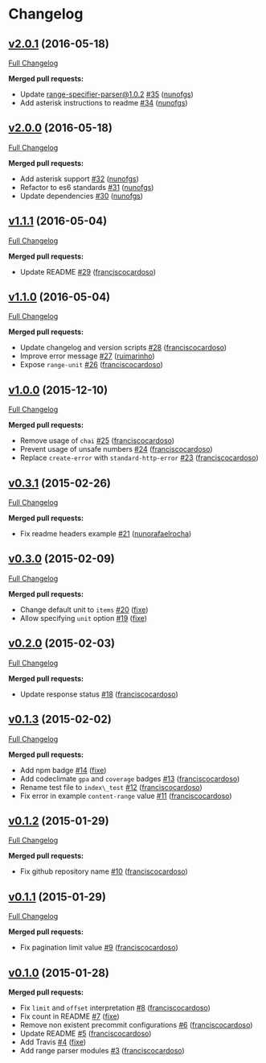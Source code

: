 # Changelog

## [v2.0.1](https://github.com/seegno/koa-pagination/tree/v2.0.1) (2016-05-18)
[Full Changelog](https://github.com/seegno/koa-pagination/compare/v2.0.0...v2.0.1)

**Merged pull requests:**

- Update range-specifier-parser@1.0.2 [\#35](https://github.com/seegno/koa-pagination/pull/35) ([nunofgs](https://github.com/nunofgs))
- Add asterisk instructions to readme [\#34](https://github.com/seegno/koa-pagination/pull/34) ([nunofgs](https://github.com/nunofgs))

## [v2.0.0](https://github.com/seegno/koa-pagination/tree/v2.0.0) (2016-05-18)
[Full Changelog](https://github.com/seegno/koa-pagination/compare/v1.1.1...v2.0.0)

**Merged pull requests:**

- Add asterisk support [\#32](https://github.com/seegno/koa-pagination/pull/32) ([nunofgs](https://github.com/nunofgs))
- Refactor to es6 standards [\#31](https://github.com/seegno/koa-pagination/pull/31) ([nunofgs](https://github.com/nunofgs))
- Update dependencies [\#30](https://github.com/seegno/koa-pagination/pull/30) ([nunofgs](https://github.com/nunofgs))

## [v1.1.1](https://github.com/seegno/koa-pagination/tree/v1.1.1) (2016-05-04)
[Full Changelog](https://github.com/seegno/koa-pagination/compare/v1.1.0...v1.1.1)

**Merged pull requests:**

- Update README [\#29](https://github.com/seegno/koa-pagination/pull/29) ([franciscocardoso](https://github.com/franciscocardoso))

## [v1.1.0](https://github.com/seegno/koa-pagination/tree/v1.1.0) (2016-05-04)
[Full Changelog](https://github.com/seegno/koa-pagination/compare/v1.0.0...v1.1.0)

**Merged pull requests:**

- Update changelog and version scripts [\#28](https://github.com/seegno/koa-pagination/pull/28) ([franciscocardoso](https://github.com/franciscocardoso))
- Improve error message [\#27](https://github.com/seegno/koa-pagination/pull/27) ([ruimarinho](https://github.com/ruimarinho))
- Expose `range-unit` [\#26](https://github.com/seegno/koa-pagination/pull/26) ([franciscocardoso](https://github.com/franciscocardoso))

## [v1.0.0](https://github.com/seegno/koa-pagination/tree/v1.0.0) (2015-12-10)
[Full Changelog](https://github.com/seegno/koa-pagination/compare/v0.3.1...v1.0.0)

**Merged pull requests:**

- Remove usage of `chai` [\#25](https://github.com/seegno/koa-pagination/pull/25) ([franciscocardoso](https://github.com/franciscocardoso))
- Prevent usage of unsafe numbers [\#24](https://github.com/seegno/koa-pagination/pull/24) ([franciscocardoso](https://github.com/franciscocardoso))
- Replace `create-error` with `standard-http-error` [\#23](https://github.com/seegno/koa-pagination/pull/23) ([franciscocardoso](https://github.com/franciscocardoso))

## [v0.3.1](https://github.com/seegno/koa-pagination/tree/v0.3.1) (2015-02-26)
[Full Changelog](https://github.com/seegno/koa-pagination/compare/v0.3.0...v0.3.1)

**Merged pull requests:**

- Fix readme headers example [\#21](https://github.com/seegno/koa-pagination/pull/21) ([nunorafaelrocha](https://github.com/nunorafaelrocha))

## [v0.3.0](https://github.com/seegno/koa-pagination/tree/v0.3.0) (2015-02-09)
[Full Changelog](https://github.com/seegno/koa-pagination/compare/v0.2.0...v0.3.0)

**Merged pull requests:**

- Change default unit to `items` [\#20](https://github.com/seegno/koa-pagination/pull/20) ([fixe](https://github.com/fixe))
- Allow specifying `unit` option [\#19](https://github.com/seegno/koa-pagination/pull/19) ([fixe](https://github.com/fixe))

## [v0.2.0](https://github.com/seegno/koa-pagination/tree/v0.2.0) (2015-02-03)
[Full Changelog](https://github.com/seegno/koa-pagination/compare/v0.1.3...v0.2.0)

**Merged pull requests:**

- Update response status [\#18](https://github.com/seegno/koa-pagination/pull/18) ([franciscocardoso](https://github.com/franciscocardoso))

## [v0.1.3](https://github.com/seegno/koa-pagination/tree/v0.1.3) (2015-02-02)
[Full Changelog](https://github.com/seegno/koa-pagination/compare/v0.1.2...v0.1.3)

**Merged pull requests:**

- Add npm badge [\#14](https://github.com/seegno/koa-pagination/pull/14) ([fixe](https://github.com/fixe))
- Add codeclimate `gpa` and `coverage` badges [\#13](https://github.com/seegno/koa-pagination/pull/13) ([franciscocardoso](https://github.com/franciscocardoso))
- Rename test file to `index\_test` [\#12](https://github.com/seegno/koa-pagination/pull/12) ([franciscocardoso](https://github.com/franciscocardoso))
- Fix error in example `content-range` value [\#11](https://github.com/seegno/koa-pagination/pull/11) ([franciscocardoso](https://github.com/franciscocardoso))

## [v0.1.2](https://github.com/seegno/koa-pagination/tree/v0.1.2) (2015-01-29)
[Full Changelog](https://github.com/seegno/koa-pagination/compare/v0.1.1...v0.1.2)

**Merged pull requests:**

- Fix github repository name [\#10](https://github.com/seegno/koa-pagination/pull/10) ([franciscocardoso](https://github.com/franciscocardoso))

## [v0.1.1](https://github.com/seegno/koa-pagination/tree/v0.1.1) (2015-01-29)
[Full Changelog](https://github.com/seegno/koa-pagination/compare/v0.1.0...v0.1.1)

**Merged pull requests:**

- Fix pagination limit value [\#9](https://github.com/seegno/koa-pagination/pull/9) ([franciscocardoso](https://github.com/franciscocardoso))

## [v0.1.0](https://github.com/seegno/koa-pagination/tree/v0.1.0) (2015-01-28)
**Merged pull requests:**

- Fix `limit` and `offset` interpretation [\#8](https://github.com/seegno/koa-pagination/pull/8) ([franciscocardoso](https://github.com/franciscocardoso))
- Fix count in README [\#7](https://github.com/seegno/koa-pagination/pull/7) ([fixe](https://github.com/fixe))
- Remove non existent precommit configurations [\#6](https://github.com/seegno/koa-pagination/pull/6) ([franciscocardoso](https://github.com/franciscocardoso))
- Update README [\#5](https://github.com/seegno/koa-pagination/pull/5) ([franciscocardoso](https://github.com/franciscocardoso))
- Add Travis [\#4](https://github.com/seegno/koa-pagination/pull/4) ([fixe](https://github.com/fixe))
- Add range parser modules [\#3](https://github.com/seegno/koa-pagination/pull/3) ([franciscocardoso](https://github.com/franciscocardoso))
